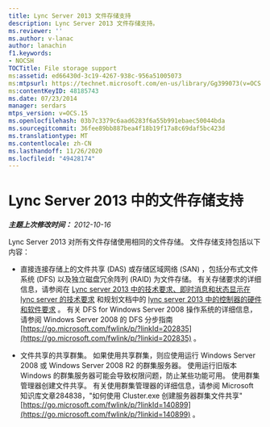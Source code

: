 ```yaml
---
title: Lync Server 2013 文件存储支持
description: Lync Server 2013 文件存储支持。
ms.reviewer: ''
ms.author: v-lanac
author: lanachin
f1.keywords:
- NOCSH
TOCTitle: File storage support
ms:assetid: ed66430d-3c19-4267-938c-956a51005073
ms:mtpsurl: https://technet.microsoft.com/en-us/library/Gg399073(v=OCS.15)
ms:contentKeyID: 48185743
ms.date: 07/23/2014
manager: serdars
mtps_version: v=OCS.15
ms.openlocfilehash: 03b7c3379c6aad6283f6a55b991ebaec50044bda
ms.sourcegitcommit: 36fee89bb887bea4f18b19f17a8c69daf5bc423d
ms.translationtype: MT
ms.contentlocale: zh-CN
ms.lasthandoff: 11/26/2020
ms.locfileid: "49428174"
---
```

# <a name="file-storage-support-in-lync-server-2013"></a>Lync Server 2013 中的文件存储支持

<div data-xmlns="http://www.w3.org/1999/xhtml">

<div class="topic" data-xmlns="http://www.w3.org/1999/xhtml" data-msxsl="urn:schemas-microsoft-com:xslt" data-cs="https://msdn.microsoft.com/">

<div data-asp="https://msdn2.microsoft.com/asp">



</div>

<div id="mainSection">

<div id="mainBody">

<span> </span>

_**主题上次修改时间：** 2012-10-16_

Lync Server 2013 对所有文件存储使用相同的文件存储。 文件存储支持包括以下内容：

  - 直接连接存储上的文件共享 (DAS) 或存储区域网络 (SAN) ，包括分布式文件系统 (DFS) 以及独立磁盘冗余阵列 (RAID) 为文件存储。 有关存储要求的详细信息，请参阅在 [Lync server 2013 中的技术要求、即时消息和状态显示在 lync server 的技术要求](lync-server-2013-technical-requirements-for-front-end-servers-instant-messaging-and-presence.md) 和规划文档中的 [lync server 2013 中的控制器的硬件和软件要求](lync-server-2013-hardware-and-software-requirements-for-the-director.md) 。 有关 DFS for Windows Server 2008 操作系统的详细信息，请参阅 Windows Server 2008 的 DFS 分步指南 [https://go.microsoft.com/fwlink/p/?linkId=202835](https://go.microsoft.com/fwlink/p/?linkid=202835) 。

  - 文件共享的共享群集。 如果使用共享群集，则应使用运行 Windows Server 2008 或 Windows Server 2008 R2 的群集服务器。 使用运行旧版本 Windows 的群集服务器可能会导致权限问题，防止某些功能可用。 使用群集管理器创建文件共享。 有关使用群集管理器的详细信息，请参阅 Microsoft 知识库文章284838，"如何使用 Cluster.exe 创建服务器群集文件共享" [https://go.microsoft.com/fwlink/p/?linkId=140899](https://go.microsoft.com/fwlink/p/?linkid=140899) 。

</div>

<span> </span>

</div>

</div>

</div>

